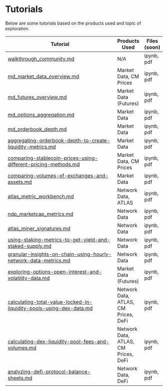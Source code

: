 # Tutorials

Below are some tutorials based on the products used and topic of exploration.

<table><thead><tr><th width="359">Tutorial</th><th>Products Used</th><th>Files (soon)</th></tr></thead><tbody><tr><td><a data-mention href="walkthrough_community.md">walkthrough_community.md</a></td><td>N/A</td><td>ipynb, pdf</td></tr><tr><td><a data-mention href="md_market_data_overview.md">md_market_data_overview.md</a></td><td>Market Data, CM Prices</td><td>ipynb, pdf</td></tr><tr><td><a data-mention href="md_futures_overview.md">md_futures_overview.md</a></td><td>Market Data (Futures)</td><td>ipynb, pdf</td></tr><tr><td><a data-mention href="md_options_aggregation.md">md_options_aggregation.md</a></td><td>Market Data</td><td>ipynb, pdf</td></tr><tr><td><a data-mention href="md_orderbook_depth.md">md_orderbook_depth.md</a></td><td>Market Data</td><td>ipynb, pdf</td></tr><tr><td><a data-mention href="aggregating-orderbook-depth-to-create-liquidity-metrics.md">aggregating-orderbook-depth-to-create-liquidity-metrics.md</a></td><td>Market Data</td><td>ipynb, pdf</td></tr><tr><td><a data-mention href="comparing-stablecoin-prices-using-different-pricing-methods.md">comparing-stablecoin-prices-using-different-pricing-methods.md</a></td><td>Market Data, CM Prices</td><td>ipynb, pdf</td></tr><tr><td><a data-mention href="comparing-volumes-of-exchanges-and-assets.md">comparing-volumes-of-exchanges-and-assets.md</a></td><td>Market Data</td><td>ipynb, pdf</td></tr><tr><td><a data-mention href="atlas_metric_workbench.md">atlas_metric_workbench.md</a></td><td>Network Data, ATLAS</td><td>ipynb, pdf</td></tr><tr><td><a data-mention href="ndp_marketcap_metrics.md">ndp_marketcap_metrics.md</a></td><td>Network Data</td><td>ipynb, pdf</td></tr><tr><td><a data-mention href="atlas_miner_signatures.md">atlas_miner_signatures.md</a></td><td>Network Data</td><td>ipynb, pdf</td></tr><tr><td><a data-mention href="using-staking-metrics-to-get-yield-and-staked-supply.md">using-staking-metrics-to-get-yield-and-staked-supply.md</a></td><td>Network Data</td><td>ipynb, pdf</td></tr><tr><td><a data-mention href="granular-insights-on-chain-using-hourly-network-data-metrics.md">granular-insights-on-chain-using-hourly-network-data-metrics.md</a></td><td>Network Data</td><td>ipynb, pdf</td></tr><tr><td><a data-mention href="exploring-options-open-interest-and-volatility-data.md">exploring-options-open-interest-and-volatility-data.md</a></td><td>Market Data (Futures)</td><td>ipynb, pdf</td></tr><tr><td><a data-mention href="calculating-total-value-locked-in-liquidity-pools-using-dex-data.md">calculating-total-value-locked-in-liquidity-pools-using-dex-data.md</a></td><td>Network Data, ATLAS, CM Prices, DeFi</td><td>ipynb, pdf</td></tr><tr><td><a data-mention href="calculating-dex-liquidity-pool-fees-and-volumes.md">calculating-dex-liquidity-pool-fees-and-volumes.md</a></td><td>Network Data, ATLAS, CM Prices, DeFi</td><td>ipynb, pdf</td></tr><tr><td><a data-mention href="analyzing-defi-protocol-balance-sheets.md">analyzing-defi-protocol-balance-sheets.md</a></td><td>Network Data, DeFi</td><td>ipynb, pdf</td></tr></tbody></table>

